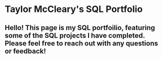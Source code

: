 # Taylor McCleary's SQL Portfolio

## Hello! This page is my SQL portfoilio, featuring some of the SQL projects I have completed. Please feel free to reach out with any questions or feedback!
